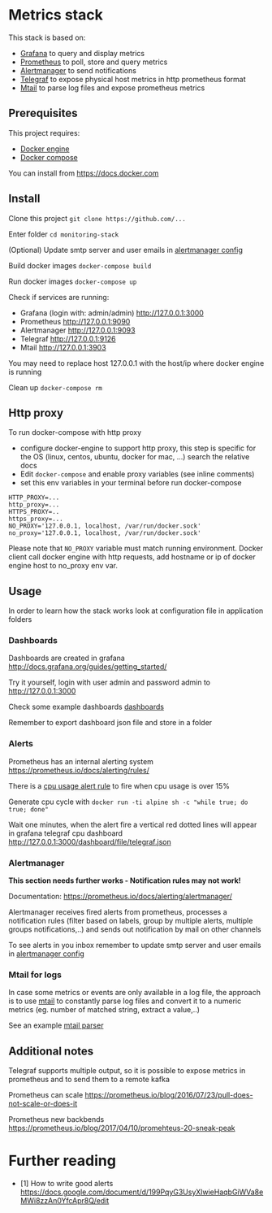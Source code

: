# Metrics stack

This stack is based on:

- [Grafana](https://grafana.com/) to query and display metrics 
- [Prometheus](http://prometheus.io) to poll, store and query metrics
- [Alertmanager](https://prometheus.io/docs/alerting/alertmanager/) to send notifications
- [Telegraf](https://docs.influxdata.com/telegraf) to expose physical host metrics in http prometheus format
- [Mtail](https://github.com/google/mtail) to parse log files and expose prometheus metrics

## Prerequisites

This project requires:

- [Docker engine](https://docs.docker.com/engine/installation/) 
- [Docker compose](https://docs.docker.com/compose/)

You can install from <https://docs.docker.com>

## Install

Clone this project `git clone https://github.com/...`

Enter folder `cd monitoring-stack`

(Optional) Update smtp server and user emails in [alertmanager config](./alertmanager/config.yml#l6)

Build docker images `docker-compose build`

Run docker images `docker-compose up`

Check if services are running:
- Grafana (login with: admin/admin) <http://127.0.0.1:3000> 
- Prometheus <http://127.0.0.1:9090>
- Alertmanager <http://127.0.0.1:9093>
- Telegraf <http://127.0.0.1:9126>
- Mtail <http://127.0.0.1:3903>

You may need to replace host 127.0.0.1 with the host/ip where docker engine is running 

Clean up `docker-compose rm`

## Http proxy

To run docker-compose with http proxy 

- configure docker-engine to support http proxy, this step is specific for the OS (linux, centos, ubuntu, docker for mac, ...) search the relative docs
- Edit `docker-compose` and enable proxy variables (see inline comments) 
- set this env variables in your terminal before run docker-compose 
```
HTTP_PROXY=...
http_proxy=...
HTTPS_PROXY=..
https_proxy=...
NO_PROXY='127.0.0.1, localhost, /var/run/docker.sock'
no_proxy='127.0.0.1, localhost, /var/run/docker.sock'
```

Please note that `NO_PROXY` variable must match running environment. Docker client call docker engine with http requests, add hostname or ip of docker engine host to no_proxy env var.


## Usage

In order to learn how the stack works look at configuration file in application folders 

### Dashboards

Dashboards are created in grafana <http://docs.grafana.org/guides/getting_started/>

Try it yourself, login with user admin and password admin to <http://127.0.0.1:3000>

Check some example dashboards [dashboards](./grafana/dashboards)

Remember to export dashboard json file and store in a folder

### Alerts

Prometheus has an internal alerting system <https://prometheus.io/docs/alerting/rules/>

There is a [cpu usage alert rule](./prometheus/alert.rules) to fire when cpu usage is over 15%

Generate cpu cycle with `docker run -ti alpine sh -c "while true; do true; done"`

Wait one minutes, when the alert fire a vertical red dotted lines will appear in grafana telegraf cpu dashboard <http://127.0.0.1:3000/dashboard/file/telegraf.json>

### Alertmanager

**This section needs further works - Notification rules may not work!**

Documentation: <https://prometheus.io/docs/alerting/alertmanager/>

Alertmanager receives fired alerts from prometheus, processes a notification rules (filter based on labels, group by multiple alerts, multiple groups notifications,..) and sends out notification by mail on other channels 

To see alerts in you inbox remember to update smtp server and user emails in [alertmanager config](./alertmanager/config.yml#l6)



### Mtail for logs

In case some metrics or events are only available in a log file, the approach is to use [mtail](https://github.com/google/mtail) to constantly
parse log files and convert it to a numeric metrics (eg. number of matched string, extract a value,..)

See an example [mtail parser](./mtail/progs)


## Additional notes

Telegraf supports multiple output, so it is possible to expose metrics in prometheus and to send them to a remote kafka  

Prometheus can scale <https://prometheus.io/blog/2016/07/23/pull-does-not-scale-or-does-it>

Prometheus new backbends <https://prometheus.io/blog/2017/04/10/promehteus-20-sneak-peak>


# Further reading

- [1] How to write good alerts <https://docs.google.com/document/d/199PqyG3UsyXlwieHaqbGiWVa8eMWi8zzAn0YfcApr8Q/edit>

